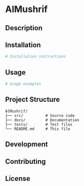 # AlMushrif

## Description
<!-- Project description -->

## Installation
```bash
# Installation instructions
```

## Usage
```bash
# Usage examples
```

## Project Structure
```
AlMushrif/
├── src/          # Source code
├── docs/         # Documentation
├── tests/        # Test files
└── README.md     # This file
```

## Development
<!-- Development guidelines -->

## Contributing
<!-- Contribution guidelines -->

## License
<!-- License information -->
